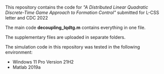 This repository contains the code for 
_"A Distributed Linear Quadratic Discrete-Time Game Approach to Formation Control"_ submitted for L-CSS letter and CDC 2022

The main code **decoupling_lqdtg.m** contains everything in one file.

The supplementary files are uploaded in separate folders. 

The simulation code in this repository was tested in the following environment:
- Windows 11 Pro Version 21H2
- Matlab 2019a
